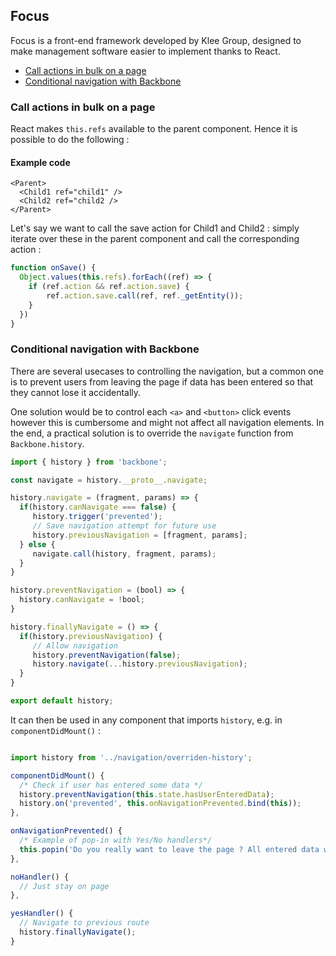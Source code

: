 ## Focus
Focus is a front-end framework developed by Klee Group, designed to make management software easier to implement thanks to React. 

* [Call actions in bulk on a page](#call-actions-in-bulk-on-a-page)
* [Conditional navigation with Backbone](#conditional-navigation-with-backbone)

### Call actions in bulk on a page
React makes `this.refs` available to the parent component. Hence it is possible to do the following :

#### Example code

```JSX
<Parent>
  <Child1 ref="child1" />
  <Child2 ref="child2 />
</Parent>
```

Let's say we want to call the save action for Child1 and Child2 : simply iterate over these in the parent component and call the corresponding action :

```javascript
function onSave() {
  Object.values(this.refs).forEach((ref) => {
    if (ref.action && ref.action.save) {
        ref.action.save.call(ref, ref._getEntity());
    }
  })
}
```

### Conditional navigation with Backbone
There are several usecases to controlling the navigation, but a common one is to prevent users from leaving the page if data has been entered so that they cannot lose it accidentally.

One solution would be to control each `<a>` and `<button>` click events however this is cumbersome and might not affect all navigation elements. In the end, a practical solution is to override the `navigate` function from `Backbone.history`.

```javascript
import { history } from 'backbone';

const navigate = history.__proto__.navigate;

history.navigate = (fragment, params) => {
  if(history.canNavigate === false) {
     history.trigger('prevented');
     // Save navigation attempt for future use
     history.previousNavigation = [fragment, params];
  } else {
     navigate.call(history, fragment, params);
  }
}

history.preventNavigation = (bool) => {
  history.canNavigate = !bool;
}

history.finallyNavigate = () => {
  if(history.previousNavigation) {
     // Allow navigation
     history.preventNavigation(false);
     history.navigate(...history.previousNavigation);
  }
}

export default history;
```

It can then be used in any component that imports `history`, e.g. in `componentDidMount()` :
```javascript

import history from '../navigation/overriden-history';

componentDidMount() {
  /* Check if user has entered some data */
  history.preventNavigation(this.state.hasUserEnteredData);
  history.on('prevented', this.onNavigationPrevented.bind(this));
},

onNavigationPrevented() {
  /* Example of pop-in with Yes/No handlers*/
  this.popin('Do you really want to leave the page ? All entered data will be lost.', noHandler, yesHandler);
},

noHandler() {
  // Just stay on page
},

yesHandler() {
  // Navigate to previous route
  history.finallyNavigate();
}
```





